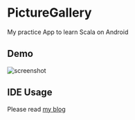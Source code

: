# PictureGallery
My practice App to learn Scala on Android

## Demo
![screenshot](https://github.com/b0npu/PictureGallery/blob/graphicimages/picturegallery.png)

## IDE Usage
Please read [my blog](http://b0npu.hatenablog.com/)
